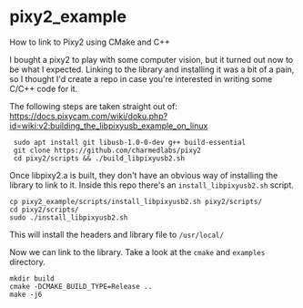 # pixy2_example
How to link to Pixy2 using CMake and C++

I bought a pixy2 to play with some computer vision, but it turned out now to be what I expected. Linking to the library and installing it was a bit of a pain, so I thought I'd create a repo in case you're interested in writing some C/C++ code for it. 

The following steps are taken straight out of: https://docs.pixycam.com/wiki/doku.php?id=wiki:v2:building_the_libpixyusb_example_on_linux
```
 sudo apt install git libusb-1.0-0-dev g++ build-essential 
 git clone https://github.com/charmedlabs/pixy2 
 cd pixy2/scripts && ./build_libpixyusb2.sh 
 ```
 
 Once libpixy2.a is built, they don't have an obvious way of installing the library to link to it. Inside this repo there's
 an `install_libpixyusb2.sh` script.
 
 ```
 cp pixy2_example/scripts/install_libpixyusb2.sh pixy2/scripts/
 cd pixy2/scripts/
 sudo ./install_libpixyusb2.sh
 ```
 This will install the headers and library file to `/usr/local/`
 
 Now we can link to the library. Take a look at the `cmake` and `examples` directory. 
 ```
 mkdir build
 cmake -DCMAKE_BUILD_TYPE=Release ..
 make -j6
 ```


